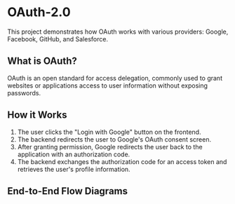 # OAuth-2.0
This project demonstrates how OAuth works with various providers: Google, Facebook, GitHub, and Salesforce.

## What is OAuth?
OAuth is an open standard for access delegation, commonly used to grant websites or applications access to user information without exposing passwords.

## How it Works
1. The user clicks the "Login with Google" button on the frontend.
2. The backend redirects the user to Google's OAuth consent screen.
3. After granting permission, Google redirects the user back to the application with an authorization code.
4. The backend exchanges the authorization code for an access token and retrieves the user's profile information.

## End-to-End Flow Diagrams

